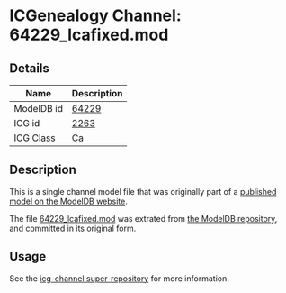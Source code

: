 # ICGenealogy Channel: 64229\_lcafixed.mod

## Details

Name | Description
---- | -----------
ModelDB id | [64229](http://senselab.med.yale.edu/ModelDB/ShowModel.cshtml?model=64229)
ICG id | [2263](http://icg.neurotheory.ox.ac.uk/channels/3/2263)
ICG Class | [Ca](http://icg.neurotheory.ox.ac.uk/channels/3)

## Description

This is a single channel model file that was originally part of a [published model on the ModelDB website](http://senselab.med.yale.edu/mModelDB/ShowModel.cshtml?model=64229).

The file [64229\_lcafixed.mod](64229_lcafixed.mod) was extrated from [the ModelDB repository](http://senselab.med.yale.edu/ModelDB/ShowModel.cshtml?model=64229), and committed in its original form.

## Usage

See the [icg-channel super-repository](https://github.com/icgenealogy/icg-channels) for more information.